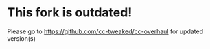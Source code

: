 # This fork is outdated!
Please go to https://github.com/cc-tweaked/cc-overhaul for updated version(s)
